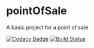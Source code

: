 # pointOfSale
A basic project for a point of sale

[![Codacy Badge](https://api.codacy.com/project/badge/Grade/b9f662a41d8a443b82d7ca31cff6d06d)](https://app.codacy.com/manual/DarkPointer/pointOfSale?utm_source=github.com&utm_medium=referral&utm_content=DarkPointer/pointOfSale&utm_campaign=Badge_Grade_Dashboard)
[![Build Status](https://travis-ci.org/DarkPointer/pointOfSale.svg?branch=master)](https://travis-ci.org/DarkPointer/pointOfSale)